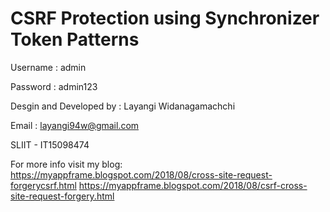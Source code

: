 # CSRF Protection using Synchronizer Token Patterns  

Username : admin

Password : admin123

Desgin and Developed by : Layangi Widanagamachchi

Email : layangi94w@gmail.com

SLIIT - IT15098474

For more info visit my blog: https://myappframe.blogspot.com/2018/08/cross-site-request-forgerycsrf.html
                             https://myappframe.blogspot.com/2018/08/csrf-cross-site-request-forgery.html
